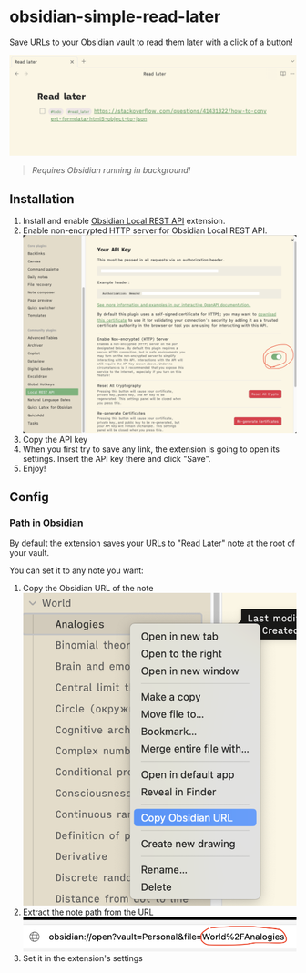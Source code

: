 # obsidian-simple-read-later

Save URLs to your Obsidian vault to read them later with a click of a button!

![](./pics/ext_res.png)

> *Requires Obsidian running in background!*

## Installation

1. Install and enable [Obsidian Local REST API](https://github.com/coddingtonbear/obsidian-local-rest-api) extension.
2. Enable non-encrypted HTTP server for Obsidian Local REST API.
    ![](./pics/ext_local_rest_config.png)
3. Copy the API key
4. When you first try to save any link, the extension is going to open its settings. Insert the API key there and click "Save".
5. Enjoy!

## Config

### Path in Obsidian

By default the extension saves your URLs to "Read Later" note at the root of your vault. 

You can set it to any note you want:
1. Copy the Obsidian URL of the note
    ![](./pics/ext_note_path_1.png)
2. Extract the note path from the URL
    ![](./pics/ext_note_path_2.png)
3. Set it in the extension's settings